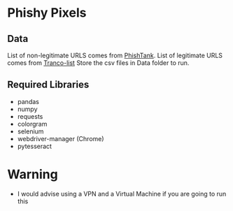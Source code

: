 # Phishy Pixels

## Data
List of non-legitimate URLS comes from [PhishTank](https://phishtank.org/developer_info.php). 
List of legitimate URLS comes from [Tranco-list](https://tranco-list.eu/)
Store the csv files in Data folder to run.

## Required Libraries
- pandas
- numpy
- requests
- colorgram
- selenium 
- webdriver-manager (Chrome)
- pytesseract

# Warning
- I would advise using a VPN and a Virtual Machine if you are going to run this
